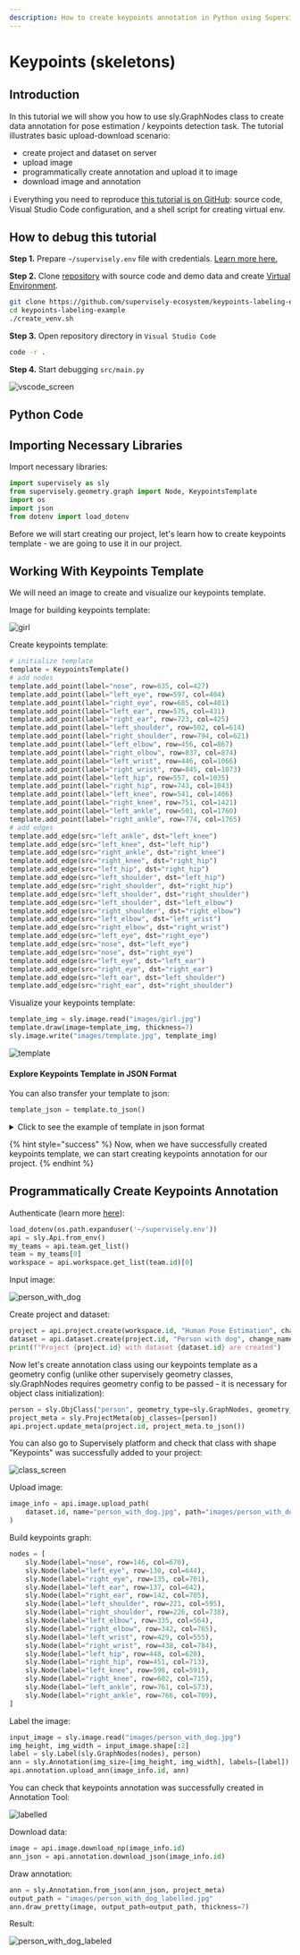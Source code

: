 ```yaml
---
description: How to create keypoints annotation in Python using Supervisely
---
```


# Keypoints (skeletons)

## Introduction

In this tutorial we will show you how to use sly.GraphNodes class to create data annotation for pose estimation / keypoints detection task. The tutorial illustrates basic upload-download scenario:

* create project and dataset on server
* upload image
* programmatically create annotation and upload it to image
* download image and annotation

ℹ️ Everything you need to reproduce [this tutorial is on GitHub](https://github.com/supervisely-ecosystem/keypoints-labeling-example): source code, Visual Studio Code configuration, and a shell script for creating virtual env.

## How to debug this tutorial

**Step 1.** Prepare `~/supervisely.env` file with credentials. [Learn more here.](../../basics-of-authentication.md)

**Step 2.** Clone [repository](https://github.com/supervisely-ecosystem/keypoints-labeling-example) with source code and demo data and create [Virtual Environment](https://docs.python.org/3/library/venv.html).

```bash
git clone https://github.com/supervisely-ecosystem/keypoints-labeling-example
cd keypoints-labeling-example
./create_venv.sh
```

**Step 3.** Open repository directory in `Visual Studio Code`

```bash
code -r .
```

**Step 4.** Start debugging `src/main.py`

![vscode\_screen](https://user-images.githubusercontent.com/91027877/212680680-a09293aa-6885-4a2e-a45b-ab3125be1f51.jpg)

## Python Code

## Importing Necessary Libraries

Import necessary libraries:

```python
import supervisely as sly
from supervisely.geometry.graph import Node, KeypointsTemplate
import os
import json
from dotenv import load_dotenv
```

Before we will start creating our project, let's learn how to create keypoints template - we are going to use it in our project.

## Working With Keypoints Template

We will need an image to create and visualize our keypoints template.

Image for building keypoints template:

![girl](https://user-images.githubusercontent.com/91027877/212680563-4b1ff700-461f-418d-9051-d50719dd404e.jpg)

Create keypoints template:

```python
# initialize template
template = KeypointsTemplate()
# add nodes
template.add_point(label="nose", row=635, col=427)
template.add_point(label="left_eye", row=597, col=404)
template.add_point(label="right_eye", row=685, col=401)
template.add_point(label="left_ear", row=575, col=431)
template.add_point(label="right_ear", row=723, col=425)
template.add_point(label="left_shoulder", row=502, col=614)
template.add_point(label="right_shoulder", row=794, col=621)
template.add_point(label="left_elbow", row=456, col=867)
template.add_point(label="right_elbow", row=837, col=874)
template.add_point(label="left_wrist", row=446, col=1066)
template.add_point(label="right_wrist", row=845, col=1073)
template.add_point(label="left_hip", row=557, col=1035)
template.add_point(label="right_hip", row=743, col=1043)
template.add_point(label="left_knee", row=541, col=1406)
template.add_point(label="right_knee", row=751, col=1421)
template.add_point(label="left_ankle", row=501, col=1760)
template.add_point(label="right_ankle", row=774, col=1765)
# add edges
template.add_edge(src="left_ankle", dst="left_knee")
template.add_edge(src="left_knee", dst="left_hip")
template.add_edge(src="right_ankle", dst="right_knee")
template.add_edge(src="right_knee", dst="right_hip")
template.add_edge(src="left_hip", dst="right_hip")
template.add_edge(src="left_shoulder", dst="left_hip")
template.add_edge(src="right_shoulder", dst="right_hip")
template.add_edge(src="left_shoulder", dst="right_shoulder")
template.add_edge(src="left_shoulder", dst="left_elbow")
template.add_edge(src="right_shoulder", dst="right_elbow")
template.add_edge(src="left_elbow", dst="left_wrist")
template.add_edge(src="right_elbow", dst="right_wrist")
template.add_edge(src="left_eye", dst="right_eye")
template.add_edge(src="nose", dst="left_eye")
template.add_edge(src="nose", dst="right_eye")
template.add_edge(src="left_eye", dst="left_ear")
template.add_edge(src="right_eye", dst="right_ear")
template.add_edge(src="left_ear", dst="left_shoulder")
template.add_edge(src="right_ear", dst="right_shoulder")
```

Visualize your keypoints template:

```python
template_img = sly.image.read("images/girl.jpg")
template.draw(image=template_img, thickness=7)
sly.image.write("images/template.jpg", template_img)
```

![template](https://user-images.githubusercontent.com/91027877/212680582-cb52d214-835d-4cf5-b61c-ba45704af6f1.jpg)

#### Explore Keypoints Template in JSON Format

You can also transfer your template to json:

```python
template_json = template.to_json()
```

<details>

<summary>Click to see the example of template in json format</summary>

```json
{
  "nodes": {
    "nose": {
      "label": "nose",
      "loc": [635, 427],
      "color": "#0000FF"
    },
    "left_eye": {
      "label": "left_eye",
      "loc": [597, 404],
      "color": "#0000FF"
    },
    "right_eye": {
      "label": "right_eye",
      "loc": [685, 401],
      "color": "#0000FF"
    },
    "left_ear": {
      "label": "left_ear",
      "loc": [575, 431],
      "color": "#0000FF"
    },
    "right_ear": {
      "label": "right_ear",
      "loc": [723, 425],
      "color": "#0000FF"
    },
    "left_shoulder": {
      "label": "left_shoulder",
      "loc": [502, 614],
      "color": "#0000FF"
    },
    "right_shoulder": {
      "label": "right_shoulder",
      "loc": [794, 621],
      "color": "#0000FF"
    },
    "left_elbow": {
      "label": "left_elbow",
      "loc": [456, 867],
      "color": "#0000FF"
    },
    "right_elbow": {
      "label": "right_elbow",
      "loc": [837, 874],
      "color": "#0000FF"
    },
    "left_wrist": {
      "label": "left_wrist",
      "loc": [446, 1066],
      "color": "#0000FF"
    },
    "right_wrist": {
      "label": "right_wrist",
      "loc": [845, 1073],
      "color": "#0000FF"
    },
    "left_hip": {
      "label": "left_hip",
      "loc": [557, 1035],
      "color": "#0000FF"
    },
    "right_hip": {
      "label": "right_hip",
      "loc": [743, 1043],
      "color": "#0000FF"
    },
    "left_knee": {
      "label": "left_knee",
      "loc": [541, 1406],
      "color": "#0000FF"
    },
    "right_knee": {
      "label": "right_knee",
      "loc": [751, 1421],
      "color": "#0000FF"
    },
    "left_ankle": {
      "label": "left_ankle",
      "loc": [501, 1760],
      "color": "#0000FF"
    },
    "right_ankle": {
      "label": "right_ankle",
      "loc": [774, 1765],
      "color": "#0000FF"
    }
  },
  "edges": [
    {
      "src": "left_ankle",
      "dst": "left_knee",
      "color": "#00FF00"
    },
    {
      "src": "left_knee",
      "dst": "left_hip",
      "color": "#00FF00"
    },
    {
      "src": "right_ankle",
      "dst": "right_knee",
      "color": "#00FF00"
    },
    {
      "src": "right_knee",
      "dst": "right_hip",
      "color": "#00FF00"
    },
    {
      "src": "left_hip",
      "dst": "right_hip",
      "color": "#00FF00"
    },
    {
      "src": "left_shoulder",
      "dst": "left_hip",
      "color": "#00FF00"
    },
    {
      "src": "right_shoulder",
      "dst": "right_hip",
      "color": "#00FF00"
    },
    {
      "src": "left_shoulder",
      "dst": "right_shoulder",
      "color": "#00FF00"
    },
    {
      "src": "left_shoulder",
      "dst": "left_elbow",
      "color": "#00FF00"
    },
    {
      "src": "right_shoulder",
      "dst": "right_elbow",
      "color": "#00FF00"
    },
    {
      "src": "left_elbow",
      "dst": "left_wrist",
      "color": "#00FF00"
    },
    {
      "src": "right_elbow",
      "dst": "right_wrist",
      "color": "#00FF00"
    },
    {
      "src": "left_eye",
      "dst": "right_eye",
      "color": "#00FF00"
    },
    {
      "src": "nose",
      "dst": "left_eye",
      "color": "#00FF00"
    },
    {
      "src": "nose",
      "dst": "right_eye",
      "color": "#00FF00"
    },
    {
      "src": "left_eye",
      "dst": "left_ear",
      "color": "#00FF00"
    },
    {
      "src": "right_eye",
      "dst": "right_ear",
      "color": "#00FF00"
    },
    {
      "src": "left_ear",
      "dst": "left_shoulder",
      "color": "#00FF00"
    },
    {
      "src": "right_ear",
      "dst": "right_shoulder",
      "color": "#00FF00"
    }
  ]
}
```

</details>

{% hint style="success" %}
Now, when we have successfully created keypoints template, we can start creating keypoints annotation for our project.
{% endhint %}

## Programmatically Create Keypoints Annotation

Authenticate (learn more [here](../../basics-of-authentication.md)):

```python
load_dotenv(os.path.expanduser('~/supervisely.env'))
api = sly.Api.from_env()
my_teams = api.team.get_list()
team = my_teams[0]
workspace = api.workspace.get_list(team.id)[0]
```

Input image:

![person\_with\_dog](https://user-images.githubusercontent.com/91027877/212680598-8de619e1-ea2a-46d6-9a61-28e7669455dc.jpg)

Create project and dataset:

```python
project = api.project.create(workspace.id, "Human Pose Estimation", change_name_if_conflict=True)
dataset = api.dataset.create(project.id, "Person with dog", change_name_if_conflict=True)
print(f"Project {project.id} with dataset {dataset.id} are created")
```

Now let's create annotation class using our keypoints template as a geometry config (unlike other supervisely geometry classes, sly.GraphNodes requires geometry config to be passed - it is necessary for object class initialization):

```python
person = sly.ObjClass("person", geometry_type=sly.GraphNodes, geometry_config=template)
project_meta = sly.ProjectMeta(obj_classes=[person])
api.project.update_meta(project.id, project_meta.to_json())
```

You can also go to Supervisely platform and check that class with shape "Keypoints" was successfully added to your project:

![class\_screen](https://user-images.githubusercontent.com/91027877/212680691-90cb1be2-956c-433b-a5cd-6ec6b5364f13.jpg)

Upload image:

```python
image_info = api.image.upload_path(
    dataset.id, name="person_with_dog.jpg", path="images/person_with_dog.jpg"
)
```

Build keypoints graph:

```python
nodes = [
    sly.Node(label="nose", row=146, col=670),
    sly.Node(label="left_eye", row=130, col=644),
    sly.Node(label="right_eye", row=135, col=701),
    sly.Node(label="left_ear", row=137, col=642),
    sly.Node(label="right_ear", row=142, col=705),
    sly.Node(label="left_shoulder", row=221, col=595),
    sly.Node(label="right_shoulder", row=226, col=738),
    sly.Node(label="left_elbow", row=335, col=564),
    sly.Node(label="right_elbow", row=342, col=765),
    sly.Node(label="left_wrist", row=429, col=555),
    sly.Node(label="right_wrist", row=438, col=784),
    sly.Node(label="left_hip", row=448, col=620),
    sly.Node(label="right_hip", row=451, col=713),
    sly.Node(label="left_knee", row=598, col=591),
    sly.Node(label="right_knee", row=602, col=715),
    sly.Node(label="left_ankle", row=761, col=573),
    sly.Node(label="right_ankle", row=766, col=709),
]
```

Label the image:

```python
input_image = sly.image.read("images/person_with_dog.jpg")
img_height, img_width = input_image.shape[:2]
label = sly.Label(sly.GraphNodes(nodes), person)
ann = sly.Annotation(img_size=[img_height, img_width], labels=[label])
api.annotation.upload_ann(image_info.id, ann)
```

You can check that keypoints annotation was successfully created in Annotation Tool:

![labelled](https://user-images.githubusercontent.com/91027877/212680735-5f356373-ea81-4f66-9898-7872d6573593.gif)

Download data:

```python
image = api.image.download_np(image_info.id)
ann_json = api.annotation.download_json(image_info.id)
```

Draw annotation:

```python
ann = sly.Annotation.from_json(ann_json, project_meta)
output_path = "images/person_with_dog_labelled.jpg"
ann.draw_pretty(image, output_path=output_path, thickness=7)
```

Result:

![person\_with\_dog\_labeled](https://user-images.githubusercontent.com/91027877/212680609-ea1915da-dd8a-4305-9290-272d6b2a32e5.jpg)
